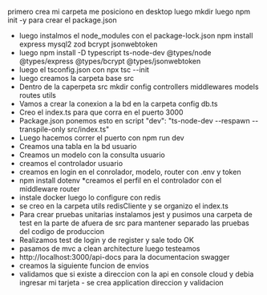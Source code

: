primero crea mi carpeta me posiciono en desktop
luego mkdir
luego npm init -y para crear el package.json
* luego instalmos el node_modules con el package-lock.json npm install express mysql2 zod bcrypt jsonwebtoken
* luego npm install -D typescript ts-node-dev @types/node @types/express @types/bcrypt @types/jsonwebtoken
* luego el tsconfig.json con npx tsc --init
* luego creamos la carpeta base src 
* Dentro de la caperpeta src mkdir config controllers middlewares models routes utils
* Vamos a crear la conexion a la bd en la carpeta config db.ts
* Creo el index.ts para que corra en el puerto 3000
* Package.json ponemos esto en script   "dev": "ts-node-dev --respawn --transpile-only src/index.ts"
* Luego hacemos correr el puerto con npm run dev
* Creamos una tabla en la bd usuario
* Creamos un modelo con la consulta usuario
* creamos el controlador usuario
* creamos en login en el conrolador, modelo, router con .env y token 
* npm install dotenv
*creamos el perfil en el controlador con el middleware router
* instale docker luego lo configure con redis
* se creo en la carpeta utils redisCliente y se organizo el index.ts
* Para crear pruebas unitarias instalamos jest y pusimos una carpeta de test en la parte de afuera de src para mantener separado las pruebas del codigo de produccion
* Realizamos test de login y de register y sale todo OK
* pasamos de mvc a clean architecture luego testeamos
* http://localhost:3000/api-docs para la documentacion swagger
* creamos la siguiente funcion de envios 
* validamos que si existe a direccion con la api en console cloud y debia ingresar mi tarjeta - se crea application direccion y validacion 